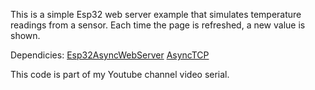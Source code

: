This is a simple Esp32 web server example that simulates temperature readings from a sensor.
Each time the page is refreshed, a new value is shown.

Dependicies:
[Esp32AsyncWebServer](https://github.com/me-no-dev/ESPAsyncWebServer) 
[AsyncTCP](https://github.com/me-no-dev/AsyncTCP)

This code is part of my Youtube channel video serial.

